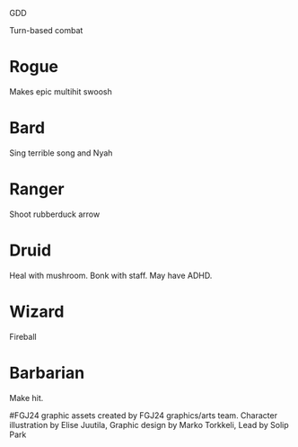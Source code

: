 GDD

Turn-based combat

# Rogue
Makes epic multihit swoosh
# Bard
Sing terrible song and Nyah
# Ranger
Shoot rubberduck arrow
# Druid
Heal with mushroom. Bonk with staff.
May have ADHD.
# Wizard
Fireball
# Barbarian
Make hit.


#FGJ24 graphic assets created by FGJ24 graphics/arts team. Character illustration by Elise Juutila, Graphic design by Marko Torkkeli, Lead by Solip Park

